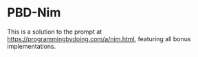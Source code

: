 # PBD-Nim

This is a solution to the prompt at https://programmingbydoing.com/a/nim.html, featuring all bonus implementations.
